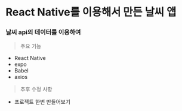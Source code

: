 # React Native를 이용해서 만든 날씨 앱

### 날씨 api의 데이터를 이용하여 

> 주요 기능

* React Native
* expo
* Babel
* axios

> 추후 수정 사항

* 프로젝트 한번 만들어보기
